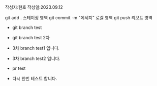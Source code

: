 작성자:현호
작성일:2023.09.12

git add . 스테이징 영역
git commit -m "메세지" 로컬 영역
git push 리모트 영역

- git branch test
- git branch test 2차
- 3차 branch test1 입니다.
- 3차 branch test2 입니다.

- pr test

- 다시 한번 테스트 합니다.
